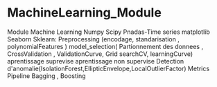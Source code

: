 # MachineLearning_Module
Module Machine Learning 
Numpy 
Scipy 
Pnadas-Time series 
matplotlib
Seaborn 
Sklearn:
Preprocessing (encodage, standarisation , polynomialFeatures )
model_selection( Partionnement des donnees , CrossValidation , ValidationCurve, Grid searchCV, learningCurve)
aprentissage suprevise 
aprentissage non supervise 
Detection d'anomalie(IsolationForest,EllipticEnvelope,LocalOutlierFactor)
Metrics 
Pipeline 
Bagging , Boosting 
